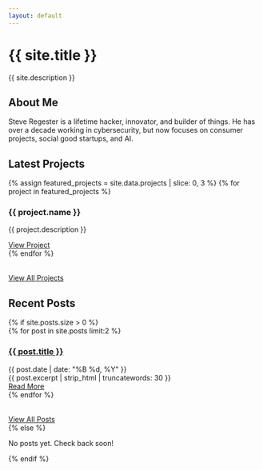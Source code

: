 ```yaml
---
layout: default
---
```


<div class="hero">
  <h1 class="hero-title">{{ site.title }}</h1>
  <p class="hero-subtitle">{{ site.description }}</p>
</div>

<section class="section">
  <h2 class="section-title">About Me</h2>
  <p class="section-subtitle">Steve Regester is a lifetime hacker, innovator, and builder of things. He has over a decade working in cybersecurity, but now focuses on consumer projects, social good startups, and AI.</p>
</section>

<section class="section">
  <h2 class="section-title">Latest Projects</h2>
  <div class="card-grid">
    {% assign featured_projects = site.data.projects | slice: 0, 3 %}
    {% for project in featured_projects %}
    <div class="card">
      <h3 class="card-title">{{ project.name }}</h3>
      <p class="card-description">{{ project.description }}</p>
      <a href="{{ project.link }}" class="card-link" target="_blank">View Project</a>
    </div>
    {% endfor %}
  </div>
  <div class="text-center" style="margin-top: 2rem;">
    <a href="{{ '/projects' | relative_url }}" class="btn">View All Projects</a>
  </div>
</section>

<section class="section">
  <h2 class="section-title">Recent Posts</h2>
  {% if site.posts.size > 0 %}
  <div class="post-list">
    {% for post in site.posts limit:2 %}
    <article class="post-item">
      <h3 class="post-title">
        <a href="{{ post.url | relative_url }}">{{ post.title }}</a>
      </h3>
      <div class="post-meta">{{ post.date | date: "%B %d, %Y" }}</div>
      <div class="post-excerpt">
        {{ post.excerpt | strip_html | truncatewords: 30 }}
      </div>
      <a href="{{ post.url | relative_url }}" class="card-link">Read More</a>
    </article>
    {% endfor %}
  </div>
  <div class="text-center" style="margin-top: 2rem;">
    <a href="{{ '/blog' | relative_url }}" class="btn btn-secondary">View All Posts</a>
  </div>
  {% else %}
  <p class="section-subtitle">No posts yet. Check back soon!</p>
  {% endif %}
</section>